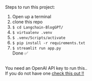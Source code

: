 Steps to run this project:
1. Open up a terminal
2. clone this repo
3. ```$ cd Langchain-BlogGPT/```
4. ```$ virtualenv .venv```
5. ```$ .venv/Scripts/activate```
6. ```$ pip install -r requirements.txt```
7. ```$ streamlit run app.py```\
Done ✅
<br>
You need an OpenAI API key to run this.. 
<br>
If you do not have one <a href="https://www.howtogeek.com/885918/how-to-get-an-openai-api-key/">check this out !!</a>
